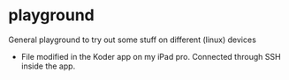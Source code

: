 # playground

General playground to try out some stuff on different (linux) devices

- File modified in the Koder app on my iPad pro. Connected through SSH inside the app.
